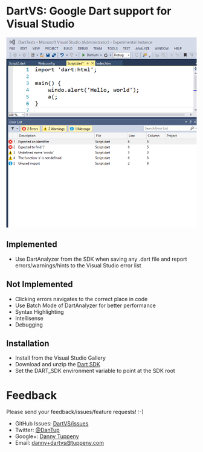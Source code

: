 DartVS: Google Dart support for Visual Studio
=========

![Screenshot of DartVS](DanTup.DartVS.Vsix/Screenshot.png)

## Implemented
- Use DartAnalyzer from the SDK when saving any .dart file and report errors/warnings/hints to the Visual Studio error list

## Not Implemented
- Clicking errors navigates to the correct place in code
- Use Batch Mode of DartAnalyzer for better performance
- Syntax Highlighting
- Intellisense
- Debugging

## Installation
- Install from the Visual Studio Gallery
- Download and unzip the [Dart SDK](https://www.dartlang.org/tools/sdk/)
- Set the DART_SDK environment variable to point at the SDK root


Feedback
===
Please send your feedback/issues/feature requests! :-)

- GitHub Issues: [DartVS/issues](https://github.com/DanTup/DartVS/issues)
- Twitter: [@DanTup](https://twitter.com/DanTup)
- Google+: [Danny Tuppeny](http://profile.dantup.com/)
- Email: [danny+dartvs@tuppeny.com](mailto:danny+dartvs@tuppeny.com)
